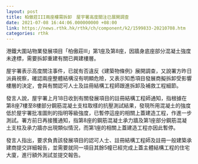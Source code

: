 ```yaml
---
layout: post
title: 柏傲莊III兩座樓需拆卸　屋宇署高度關注已展開調查
date: 2021-07-08 16:44:06.000000000 +08:00
link: https://news.rthk.hk/rthk/ch/component/k2/1599833-20210708.htm
categories: rthk
---
```


港鐵大圍站物業發展項目「柏傲莊III」第1座及第8座，因牆身底座部分混凝土強度未達標，需要拆卸重建有關已興建樓層。

屋宇署表示高度關注事件，已就有否違反《建築物條例》展開調查，又說署方昨日派員視察，確認兩座整體結構沒有明顯危險，又表示知悉項目發展商擬拆卸受影響樓層的決定，會與有關認可人士及註冊結構工程師跟進拆卸及補救工程細節。

發言人說，屋宇署上月18日收到有關發展項目的註冊結構工程師通知，指根據在第8座7樓至8樓部分鋼筋混凝土支柱取樣的抗壓測試結果，發現所用混凝土的強度低於屋宇署批准圖則的指明等級強度，已暫停這座的相關上蓋建造工程，作進一步測試。署方前日再接獲通知，指第8座的鋼筋混凝土承力牆及第1座部分鋼筋混凝土支柱及承力牆亦出現類似情況，而第1座的相關上蓋建造工程亦因此暫停。

發言人指出，要求負責該發展項目的認可人士、註冊結構工程師及註冊一般建築承建商提交詳細報告，並需要就同一項目其餘5幢已經完成上蓋主體結構工程的住宅大廈，進行額外測試並提交報告。
